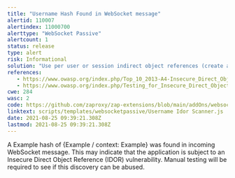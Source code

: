 ```yaml
---
title: "Username Hash Found in WebSocket message"
alertid: 110007
alertindex: 11000700
alerttype: "WebSocket Passive"
alertcount: 1
status: release
type: alert
risk: Informational
solution: "Use per user or session indirect object references (create a temporary mapping at time of use). Or, ensure that each use of a direct object reference is tied to an authorization check to ensure the user is authorized for the requested object."
references:
   - https://www.owasp.org/index.php/Top_10_2013-A4-Insecure_Direct_Object_References
   - https://www.owasp.org/index.php/Testing_for_Insecure_Direct_Object_References_(OTG-AUTHZ-004)
cwe: 284
wasc: 2
code: https://github.com/zaproxy/zap-extensions/blob/main/addOns/websocket/src/main/zapHomeFiles/scripts/templates/websocketpassive/Username%20Idor%20Scanner.js
linktext: scripts/templates/websocketpassive/Username Idor Scanner.js
date: 2021-08-25 09:39:21.308Z
lastmod: 2021-08-25 09:39:21.308Z
---
```

A Example hash of {Example / context: Example} was found in incoming WebSocket message. This may indicate that the application is subject to an Insecure Direct Object Reference (IDOR) vulnerability. Manual testing will be required to see if this discovery can be abused.
